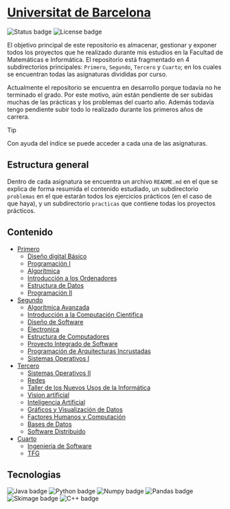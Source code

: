 # [Universitat de Barcelona](https://github.com/neorefraction/Universitat-Barcelona)

![Status badge](https://img.shields.io/badge/Status-En_desarrollo-22AA22)
![License badge](https://img.shields.io/badge/License-Sin_definir-AA5590)

El objetivo principal de este repositorio es almacenar, gestionar y exponer todos los proyectos que he realizado durante mis estudios en la Facultad de Matemáticas e Informática. El repositorio está fragmentado en 4 subdirectorios principales: `Primero`, `Segundo`, `Tercero` y `Cuarto`; en los cuales se encuentran todas las asignaturas divididas por curso.

Actualmente el repositorio se encuentra en desarrollo  porque todavía no he terminado el grado. Por este motivo, aún están pendiente de ser subidas muchas de las prácticas y los problemas del cuarto año. Además todavía tengo pendiente subir todo lo realizado durante los primeros años de carrera.

> [!TIP]
> Con ayuda del índice se puede acceder a cada una de las asignaturas.

## Estructura general
Dentro de cada asignatura se encuentra un archivo `README.md` en el que se explica de forma resumida el contenido estudiado, un subdirectorio `problemas` en el que estarán todos los ejercicios prácticos (en el caso de que haya), y un subdirectorio `practicas` que contiene todas los proyectos prácticos.

## Contenido
- [Primero](https://github.com/neorefraction/Universitat-Barcelona/tree/main/Primero)
    - [Diseño digital Básico](https://github.com/neorefraction/Universitat-Barcelona/tree/main/Primero/Disenio-Digital-Basico)
    - [Programación I](https://github.com/neorefraction/Universitat-Barcelona/tree/main/Primero/Programacion-I)
    - [Algorítmica](https://github.com/neorefraction/Universitat-Barcelona/tree/main/Primero/Algoritmica)
    - [Introducción a los Ordenadores](https://github.com/neorefraction/Universitat-Barcelona/tree/main/Primero/Introduccion-Ordenadores)
    - [Estructura de Datos](https://github.com/neorefraction/Universitat-Barcelona/tree/main/Primero/Estructura-Datos)
    - [Programación II](https://github.com/neorefraction/Universitat-Barcelona/tree/main/Primero/Programacion-II)
- [Segundo](https://github.com/neorefraction/Universitat-Barcelona/tree/main/Segundo)
    - [Algorítmica Avanzada](https://github.com/neorefraction/Universitat-Barcelona/tree/main/Segundo/Algoritmica-Avanzada)
    - [Introducción a la Computación Cientifica](https://github.com/neorefraction/Universitat-Barcelona/tree/main/Segundo/ICC)
    - [Diseño de Software](https://github.com/neorefraction/Universitat-Barcelona/tree/main/Segundo/Disenio-Software)
    - [Electronica](https://github.com/neorefraction/Universitat-Barcelona/tree/main/Segundo/Electronica)
    - [Estructura de Computadores](https://github.com/neorefraction/Universitat-Barcelona/tree/main/Segundo/Estructura-Computadores)
    - [Proyecto Integrado de Software](https://github.com/neorefraction/Universitat-Barcelona/tree/main/Segundo/PIS)
    - [Programación de Arquitecturas Incrustadas](https://github.com/neorefraction/Universitat-Barcelona/tree/main/Segundo/PAE)
    - [Sistemas Operativos I](https://github.com/neorefraction/Universitat-Barcelona/tree/main/Segundo/Sistemas-Operativos-I)
- [Tercero](https://github.com/neorefraction/Universitat-Barcelona/tree/main/Tercero)
    - [Sistemas Operativos II](https://github.com/neorefraction/Universitat-Barcelona/tree/main/Segundo/Sistemas-Operativos-II)
    - [Redes](https://github.com/neorefraction/Universitat-Barcelona/tree/main/Segundo/Redes)
    - [Taller de los Nuevos Usos de la Informática](https://github.com/neorefraction/Universitat-Barcelona/tree/main/Tercero/TNUI)
    - [Vision artificial](https://github.com/neorefraction/Universitat-Barcelona/tree/main/Tercero/Vision-Artificial)
    - [Inteligencia Artificial](https://github.com/neorefraction/Universitat-Barcelona/tree/main/Tercero/Inteligencia-Artificial)
    - [Gráficos y Visualización de Datos](https://github.com/neorefraction/Universitat-Barcelona/tree/main/Tercero/GVD)
    - [Factores Humanos y Computación](https://github.com/neorefraction/Universitat-Barcelona/tree/main/Tercero/FHyC)
    - [Bases de Datos](https://github.com/neorefraction/Universitat-Barcelona/tree/main/Tercero/Bases-Datos)
    - [Software Distribuido](https://github.com/neorefraction/Universitat-Barcelona/tree/main/Tercero/Software-Distribuido)
- [Cuarto](https://github.com/neorefraction/Universitat-Barcelona/tree/main/Cuarto)
    - [Ingenieria de Software](https://github.com/neorefraction/Universitat-Barcelona/tree/main/Cuarto/Ingenieria-Software)
    - [TFG](https://github.com/neorefraction/Universitat-Barcelona/tree/main/Cuarto/TFG)

## Tecnologias
![Java badge](https://img.shields.io/badge/Java-20-22AA22)
![Python badge](https://img.shields.io/badge/Python-3.11.6-22AA22)
![Numpy badge](https://img.shields.io/badge/Numpy-1.26.1-22AA22)
![Pandas badge](https://img.shields.io/badge/Pandas-2.1.1-22AA22)
![Skimage badge](https://img.shields.io/badge/Skimage-0.22.0-22AA22)
![C++ badge](https://img.shields.io/badge/C++-20-22AA22)


